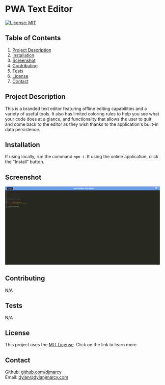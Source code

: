 # PWA Text Editor

[![License: MIT](https://img.shields.io/badge/License-MIT-yellow.svg)](https://opensource.org/licenses/MIT)

## Table of Contents

1. [Project Description](#project-description)
2. [Installation](#installation)
3. [Screenshot](#screenshot)
4. [Contributing](#contributing)
5. [Tests](#tests)
6. [License](#license)
7. [Contact](#contact)

## Project Description

This is a branded text editor featuring offline editing capabilities and a variety of useful tools. It also has limited coloring rules to help you see what your code does at a glance, and functionality that allows the user to quit and come back to the editor as they wish thanks to the application's built-in data persistence.

## Installation

If using locally, run the command `npm i`. If using the online application, click the "Install" button.

## Screenshot

![Screenshot of Project](./assets/screenshot.png)

## Contributing

N/A

## Tests

N/A

## License

This project uses the [MIT License](https://opensource.org/licenses/MIT). Click on the link to learn more.

## Contact

Github: [github.com/djmarcy](https://github.com/djmarcy)  
Email: [dylan@dylanjmarcy.com](mailto:dylan@dylanjmarcy.com)
